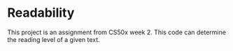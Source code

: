 # Readability

This project is an assignment from CS50x week 2. This code can determine the reading level of a given text.
